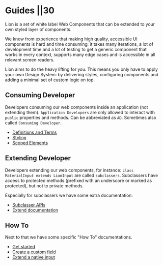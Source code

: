 # Guides ||30

Lion is a set of white label Web Components that can be extended to your own styled layer of components.

We know from experience that making high quality, accessible UI components is hard and time consuming: it takes many iterations, a lot of development time and a lot of testing to get a generic component that works in every context, supports many edge cases and is accessible in all relevant screen readers.

Lion aims to do the heavy lifting for you. This means you only have to apply your own Design System: by delivering styles, configuring components and adding a minimal set of custom logic on top.

## Consuming Developer

Developers consuming our web components inside an application (not extending them).
`Application Developers` are only allowed to interact with `public` properties and methods.
Can be abbreviated as `AD`. Sometimes also called `Consuming Developer`.

- [Definitions and Terms](https://github.com/ing-bank/lion/blob/650657231a4ec83592d45cd69836d28436635340/docs/guides/principles/definitions-and-terms.md)
- [Styling](https://github.com/ing-bank/lion/blob/650657231a4ec83592d45cd69836d28436635340/docs/guides/principles/styling.md)
- [Scoped Elements](https://github.com/ing-bank/lion/blob/650657231a4ec83592d45cd69836d28436635340/docs/guides/principles/scoped-elements.md)

## Extending Developer

Developers extending our web components, for instance: `class MaterialInput extends LionInput` are called `subclassers`. Subclassers have access to protected methods (prefixed with an underscore or marked as protected), but not to private methods.

Especially for subclassers we have some extra documentation:

- [Subclasser APIs](https://github.com/ing-bank/lion/blob/650657231a4ec83592d45cd69836d28436635340/docs/guides/principles/subclasser-apis.md)
- [Extend documentation](https://github.com/ing-bank/lion/blob/650657231a4ec83592d45cd69836d28436635340/docs/blog/extending-documentation.md)

## How To

Next to that we have some specific "How To" documentations.

- [Get started](https://github.com/ing-bank/lion/blob/650657231a4ec83592d45cd69836d28436635340/docs/guides/how-to/get-started.md)
- [Create a custom field](https://github.com/ing-bank/lion/blob/650657231a4ec83592d45cd69836d28436635340/docs/guides/how-to/create-a-custom-field.md)
- [Extend a native input](https://github.com/ing-bank/lion/blob/650657231a4ec83592d45cd69836d28436635340/docs/guides/how-to/extend-a-native-input.md)
